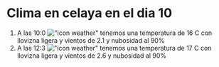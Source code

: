 # Clima en celaya en el dia 10

1. A las 10:0 !["icon weather"](http://openweathermap.org/img/w/09d.png) tenemos una temperatura de 16 C con llovizna ligera y  vientos de 2.1 y nubosidad al 90%
1. A las 12:3 !["icon weather"](http://openweathermap.org/img/w/09d.png) tenemos una temperatura de 17 C con llovizna ligera y  vientos de 2.6 y nubosidad al 90%
